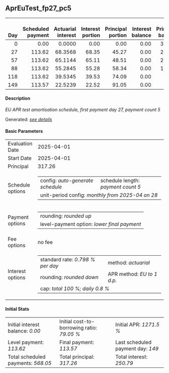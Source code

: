 <h2>AprEuTest_fp27_pc5</h2>
<table>
    <thead style="vertical-align: bottom;">
        <th style="text-align: right;">Day</th>
        <th style="text-align: right;">Scheduled payment</th>
        <th style="text-align: right;">Actuarial interest</th>
        <th style="text-align: right;">Interest portion</th>
        <th style="text-align: right;">Principal portion</th>
        <th style="text-align: right;">Interest balance</th>
        <th style="text-align: right;">Principal balance</th>
        <th style="text-align: right;">Total actuarial interest</th>
        <th style="text-align: right;">Total interest</th>
        <th style="text-align: right;">Total principal</th>
    </thead>
    <tr style="text-align: right;">
        <td class="ci00">0</td>
        <td class="ci01" style="white-space: nowrap;">0.00</td>
        <td class="ci02">0.0000</td>
        <td class="ci03">0.00</td>
        <td class="ci04">0.00</td>
        <td class="ci05">0.00</td>
        <td class="ci06">317.26</td>
        <td class="ci07">0.0000</td>
        <td class="ci08">0.00</td>
        <td class="ci09">0.00</td>
    </tr>
    <tr style="text-align: right;">
        <td class="ci00">27</td>
        <td class="ci01" style="white-space: nowrap;">113.62</td>
        <td class="ci02">68.3568</td>
        <td class="ci03">68.35</td>
        <td class="ci04">45.27</td>
        <td class="ci05">0.00</td>
        <td class="ci06">271.99</td>
        <td class="ci07">68.3568</td>
        <td class="ci08">68.35</td>
        <td class="ci09">45.27</td>
    </tr>
    <tr style="text-align: right;">
        <td class="ci00">57</td>
        <td class="ci01" style="white-space: nowrap;">113.62</td>
        <td class="ci02">65.1144</td>
        <td class="ci03">65.11</td>
        <td class="ci04">48.51</td>
        <td class="ci05">0.00</td>
        <td class="ci06">223.48</td>
        <td class="ci07">133.4712</td>
        <td class="ci08">133.46</td>
        <td class="ci09">93.78</td>
    </tr>
    <tr style="text-align: right;">
        <td class="ci00">88</td>
        <td class="ci01" style="white-space: nowrap;">113.62</td>
        <td class="ci02">55.2845</td>
        <td class="ci03">55.28</td>
        <td class="ci04">58.34</td>
        <td class="ci05">0.00</td>
        <td class="ci06">165.14</td>
        <td class="ci07">188.7557</td>
        <td class="ci08">188.74</td>
        <td class="ci09">152.12</td>
    </tr>
    <tr style="text-align: right;">
        <td class="ci00">118</td>
        <td class="ci01" style="white-space: nowrap;">113.62</td>
        <td class="ci02">39.5345</td>
        <td class="ci03">39.53</td>
        <td class="ci04">74.09</td>
        <td class="ci05">0.00</td>
        <td class="ci06">91.05</td>
        <td class="ci07">228.2902</td>
        <td class="ci08">228.27</td>
        <td class="ci09">226.21</td>
    </tr>
    <tr style="text-align: right;">
        <td class="ci00">149</td>
        <td class="ci01" style="white-space: nowrap;">113.57</td>
        <td class="ci02">22.5239</td>
        <td class="ci03">22.52</td>
        <td class="ci04">91.05</td>
        <td class="ci05">0.00</td>
        <td class="ci06">0.00</td>
        <td class="ci07">250.8142</td>
        <td class="ci08">250.79</td>
        <td class="ci09">317.26</td>
    </tr>
</table>
<h4>Description</h4>
<p><i>EU APR test amortisation schedule, first payment day 27, payment count 5</i></p>
<p>Generated: <i><a href="../GeneratedDate.html">see details</a></i></p>
<h4>Basic Parameters</h4>
<table>
    <tr>
        <td>Evaluation Date</td>
        <td>2025-04-01</td>
    </tr>
    <tr>
        <td>Start Date</td>
        <td>2025-04-01</td>
    </tr>
    <tr>
        <td>Principal</td>
        <td>317.26</td>
    </tr>
    <tr>
        <td>Schedule options</td>
        <td>
            <table>
                <tr>
                    <td>config: <i>auto-generate schedule</i></td>
                    <td>schedule length: <i><i>payment count</i> 5</i></td>
                </tr>
                <tr>
                    <td colspan="2" style="white-space: nowrap;">unit-period config: <i>monthly from 2025-04 on 28</i></td>
                </tr>
            </table>
        </td>
    </tr>
    <tr>
        <td>Payment options</td>
        <td>
            <table>
                <tr>
                    <td>rounding: <i>rounded up</i></td>
                </tr>
                <tr>
                    <td>level-payment option: <i>lower&nbsp;final&nbsp;payment</i></td>
                </tr>
            </table>
        </td>
    </tr>
    <tr>
        <td>Fee options</td>
        <td>no fee
        </td>
    </tr>
    <tr>
        <td>Interest options</td>
        <td>
            <table>
                <tr>
                    <td>standard rate: <i>0.798 % per day</i></td>
                    <td>method: <i>actuarial</i></td>
                </tr>
                <tr>
                    <td>rounding: <i>rounded down</i></td>
                    <td>APR method: <i>EU to 1 d.p.</i></td>
                </tr>
                <tr>
                    <td colspan="2">cap: <i>total 100 %; daily 0.8 %</td>
                </tr>
            </table>
        </td>
    </tr>
</table>
<h4>Initial Stats</h4>
<table>
    <tr>
        <td>Initial interest balance: <i>0.00</i></td>
        <td>Initial cost-to-borrowing ratio: <i>79.05 %</i></td>
        <td>Initial APR: <i>1271.5 %</i></td>
    </tr>
    <tr>
        <td>Level payment: <i>113.62</i></td>
        <td>Final payment: <i>113.57</i></td>
        <td>Last scheduled payment day: <i>149</i></td>
    </tr>
    <tr>
        <td>Total scheduled payments: <i>568.05</i></td>
        <td>Total principal: <i>317.26</i></td>
        <td>Total interest: <i>250.79</i></td>
    </tr>
</table>